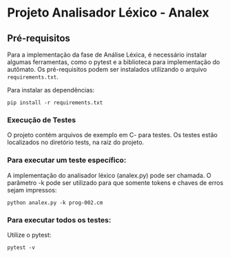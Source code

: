 # Projeto Analisador Léxico - Analex

## Pré-requisitos

Para a implementação da fase de Análise Léxica, é necessário instalar algumas ferramentas, como o pytest e a biblioteca para implementação do autômato. Os pré-requisitos podem ser instalados utilizando o arquivo `requirements.txt`.

Para instalar as dependências:
```
pip install -r requirements.txt
```

### Execução de Testes
O projeto contém arquivos de exemplo em C- para testes. Os testes estão localizados no diretório tests, na raiz do projeto.

### Para executar um teste específico:
A implementação do analisador léxico (analex.py) pode ser chamada. O parâmetro -k pode ser utilizado para que somente tokens e chaves de erros sejam impressos:
```
python analex.py -k prog-002.cm
```

### Para executar todos os testes:
Utilize o pytest:
```
pytest -v
```
